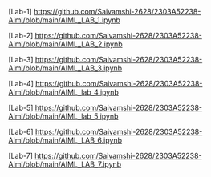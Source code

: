 [Lab-1] https://github.com/Saivamshi-2628/2303A52238-Aiml/blob/main/AIML_LAB_1.ipynb

[Lab-2] https://github.com/Saivamshi-2628/2303A52238-Aiml/blob/main/AIML_LAB_2.ipynb

[Lab-3] https://github.com/Saivamshi-2628/2303A52238-Aiml/blob/main/AIML_LAB_3.ipynb

[Lab-4] https://github.com/Saivamshi-2628/2303A52238-Aiml/blob/main/AIML_lab_4.ipynb

[Lab-5] https://github.com/Saivamshi-2628/2303A52238-Aiml/blob/main/AIML_lab_5.ipynb

[Lab-6] https://github.com/Saivamshi-2628/2303A52238-Aiml/blob/main/AIML_LAB_6.ipynb

[Lab-7] https://github.com/Saivamshi-2628/2303A52238-Aiml/blob/main/AIML_LAB_7.ipynb
